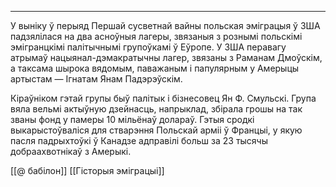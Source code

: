 
---

У выніку ў перыяд Першай сусветнай вайны польская эміграцыя ў ЗША падзялілася на два асноўныя лагеры, звязаныя з рознымі польскімі эмігранцкімі палітычнымі групоўкамі ў Еўропе. У ЗША перавагу атрымаў нацыянал-дэмакратычны лагер, звязаны з Раманам Дмоўскім, а таксама шырока вядомым, паважаным і папулярным у Амерыцы артыстам — Ігнатам Янам Падэрэўскім.

Кіраўніком гэтай групы быў палітык і бізнесовец Ян Ф. Смульскі. Група вяла вельмі актыўную дзейнасць, напрыклад, збірала грошы на так званы фонд у памеры 10 мільёнаў долараў. Гэтыя сродкі выкарыстоўваліся для стварэння Польскай арміі ў Францыі, у якую пасля падрыхтоўкі ў Канадзе адправілі больш за 23 тысячы добраахвотнікаў з Амерыкі.


[[@ бабілон]]
[[Гісторыя эміграцыі]]
